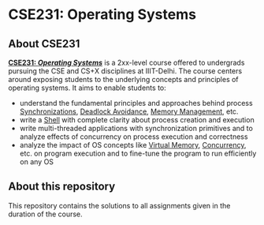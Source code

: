 # CSE231: Operating Systems

## About CSE231

**[CSE231: *Operating Systems*](http://techtree.iiitd.edu.in/viewDescription/filename?=CSE231)** is a 2xx-level course offered to undergrads pursuing the CSE and CS+X disciplines at IIIT-Delhi. The course centers around exposing students to the underlying concepts and principles of operating systems. It aims to enable students to:

- understand the fundamental principles and approaches behind process [Synchronizations](https://en.wikipedia.org/wiki/Synchronization_(computer_science)), [Deadlock Avoidance](https://en.wikipedia.org/wiki/Deadlock#:~:text=Deadlock%20avoidance%20algorithm%20analyzes%20each,be%20requested%20in%20the%20future.), [Memory Management](https://en.wikipedia.org/wiki/Memory_management), etc.
- write a [Shell](https://en.wikipedia.org/wiki/Shell_(computing)) with complete clarity about process creation and execution
- write multi-threaded applications with synchronization primitives and to analyze effects of concurrency on process execution and correctness
- analyze the impact of OS concepts like [Virtual Memory](https://en.wikipedia.org/wiki/Virtual_memory), [Concurrency](https://en.wikipedia.org/wiki/Concurrency_(computer_science)), etc. on program execution and to fine-tune the program to run efficiently on any OS

## About this repository

This repository contains the solutions to all assignments given in the duration of the course.
